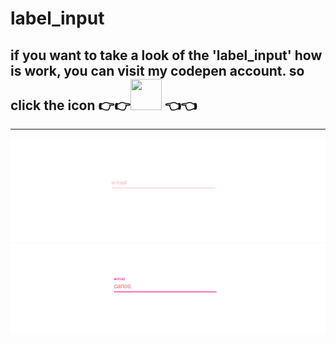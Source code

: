 # label_input

<h2>if you want to take a look of the 'label_input' how is work, you can visit my codepen account.
so click the icon 👉👉<a href='https://codepen.io/ihebxxxjaouadi/pen/abNYYVe'><img height="50" width="50" src="https://cdn.jsdelivr.net/npm/simple-icons@v3/icons/codepen.svg" /></a>
👈👈</h2>

<hr/>

<img src='images/label_input.PNG' width='600'>
<img src='images/label_input2.PNG' width='600'>
